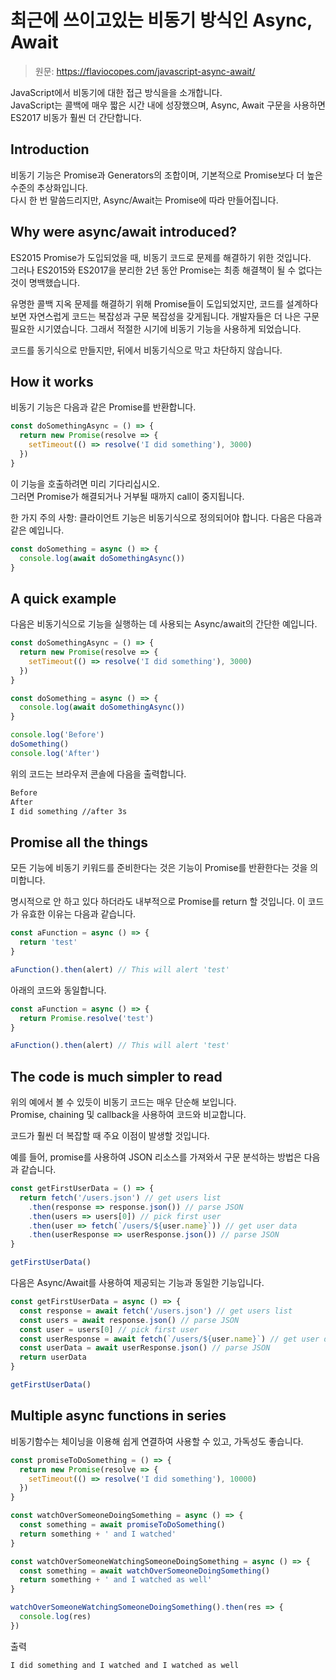 # 최근에 쓰이고있는 비동기 방식인 Async, Await
> 원문: https://flaviocopes.com/javascript-async-await/

JavaScript에서 비동기에 대한 접근 방식을을 소개합니다.  
JavaScript는 콜백에 매우 짧은 시간 내에 성장했으며, Async, Await 구문을 사용하면 ES2017 비동가 훨씬 더 간단합니다.


## Introduction
비동기 기능은 Promise과 Generators의 조합이며, 기본적으로 Promise보다 더 높은 수준의 추상화입니다.  
다시 한 번 말씀드리지만, Async/Await는 Promise에 따라 만들어집니다.

## Why were async/await introduced?
ES2015 Promise가 도입되었을 때, 비동기 코드로 문제를 해결하기 위한 것입니다.  
그러나 ES2015와 ES2017을 분리한 2년 동안 Promise는 최종 해결책이 될 수 없다는 것이 명백했습니다.

유명한 콜백 지옥 문제를 해결하기 위해 Promise들이 도입되었지만, 코드를 설계하다 보면 자연스럽게 코드는 복잡성과 구문 복잡성을 갖게됩니다. 
개발자들은 더 나은 구문필요한 시기였습니다. 그래서 적절한 시기에 비동기 기능을 사용하게 되었습니다.  

코드를 동기식으로 만들지만, 뒤에서 비동기식으로 막고 차단하지 않습니다. 


## How it works
비동기 기능은 다음과 같은 Promise를 반환합니다.

```js
const doSomethingAsync = () => {
  return new Promise(resolve => {
    setTimeout(() => resolve('I did something'), 3000)
  })
}
```

이 기능을 호출하려면 미리 기다리십시오.  
그러면 Promise가 해결되거나 거부될 때까지 call이 중지됩니다.  

한 가지 주의 사항: 클라이언트 기능은 비동기식으로 정의되어야 합니다. 다음은 다음과 같은 예입니다.

```js
const doSomething = async () => {
  console.log(await doSomethingAsync())
}
```


## A quick example
다음은 비동기식으로 기능을 실행하는 데 사용되는 Async/await의 간단한 예입니다.

```js
const doSomethingAsync = () => {
  return new Promise(resolve => {
    setTimeout(() => resolve('I did something'), 3000)
  })
}

const doSomething = async () => {
  console.log(await doSomethingAsync())
}

console.log('Before')
doSomething()
console.log('After')
```

위의 코드는 브라우저 콘솔에 다음을 출력합니다.

```bash
Before
After
I did something //after 3s
```

## Promise all the things

모든 기능에 비동기 키워드를 준비한다는 것은 기능이 Promise를 반환한다는 것을 의미합니다.

명시적으로 안 하고 있다 하더라도 내부적으로 Promise를 return 할 것입니다. 이 코드가 유효한 이유는 다음과 같습니다.

```js
const aFunction = async () => {
  return 'test'
}

aFunction().then(alert) // This will alert 'test'
```

아래의 코드와 동일합니다.

```js
const aFunction = async () => {
  return Promise.resolve('test')
}

aFunction().then(alert) // This will alert 'test'
```


## The code is much simpler to read

위의 예에서 볼 수 있듯이 비동기 코드는 매우 단순해 보입니다.  
Promise, chaining 및 callback을 사용하여 코드와 비교합니다.

코드가 훨씬 더 복잡할 때 주요 이점이 발생할 것입니다.

예를 들어, promise를 사용하여 JSON 리소스를 가져와서 구문 분석하는 방법은 다음과 같습니다.

```js
const getFirstUserData = () => {
  return fetch('/users.json') // get users list
    .then(response => response.json()) // parse JSON
    .then(users => users[0]) // pick first user
    .then(user => fetch(`/users/${user.name}`)) // get user data
    .then(userResponse => userResponse.json()) // parse JSON
}

getFirstUserData()
```

다음은 Async/Await를 사용하여 제공되는 기능과 동일한 기능입니다.

```js
const getFirstUserData = async () => {
  const response = await fetch('/users.json') // get users list
  const users = await response.json() // parse JSON
  const user = users[0] // pick first user
  const userResponse = await fetch(`/users/${user.name}`) // get user data
  const userData = await userResponse.json() // parse JSON
  return userData
}

getFirstUserData()
```


## Multiple async functions in series
비동기함수는 체이닝을 이용해 쉽게 연결하여 사용할 수 있고, 가독성도 좋습니다.

```js
const promiseToDoSomething = () => {
  return new Promise(resolve => {
    setTimeout(() => resolve('I did something'), 10000)
  })
}

const watchOverSomeoneDoingSomething = async () => {
  const something = await promiseToDoSomething()
  return something + ' and I watched'
}

const watchOverSomeoneWatchingSomeoneDoingSomething = async () => {
  const something = await watchOverSomeoneDoingSomething()
  return something + ' and I watched as well'
}

watchOverSomeoneWatchingSomeoneDoingSomething().then(res => {
  console.log(res)
})
```

출력

```
I did something and I watched and I watched as well
```